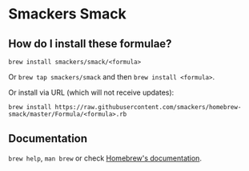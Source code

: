 # Smackers Smack

## How do I install these formulae?
`brew install smackers/smack/<formula>`

Or `brew tap smackers/smack` and then `brew install <formula>`.

Or install via URL (which will not receive updates):

```
brew install https://raw.githubusercontent.com/smackers/homebrew-smack/master/Formula/<formula>.rb
```

## Documentation
`brew help`, `man brew` or check [Homebrew's documentation](https://docs.brew.sh).
